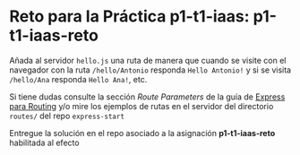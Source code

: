 # Reto para la Práctica p1-t1-iaas: p1-t1-iaas-reto

Añada al servidor `hello.js` una ruta de manera que cuando se visite con el navegador con la ruta `/hello/Antonio` responda `Hello Antonio!` y si se visita `/hello/Ana` responda `Hello Ana!`, etc.

Si tiene dudas consulte la sección *Route Parameters* de la guía de 
[Express para Routing](http://expressjs.com/en/guide/routing.html#route-parameters)
y/o mire los ejemplos de rutas en el servidor del directorio `routes/` del repo `express-start`

Entregue la solución en el repo asociado a la asignación **p1-t1-iaas-reto** habilitada al efecto

